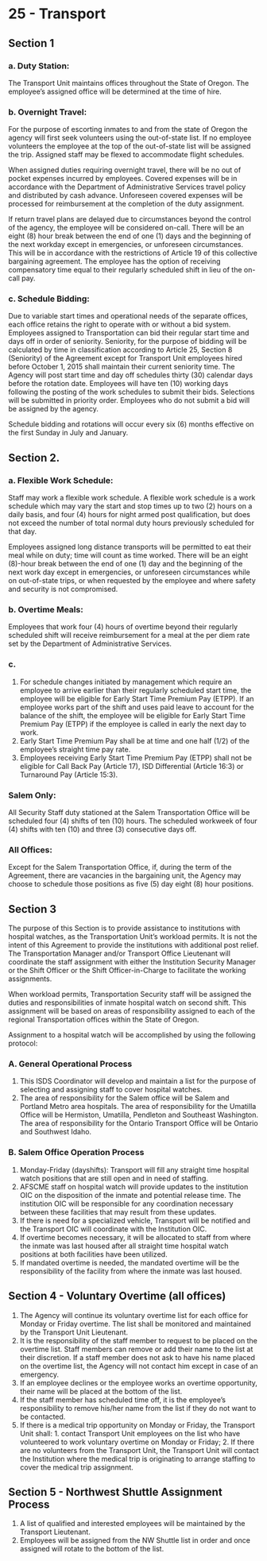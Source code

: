 # 25 - Transport

## Section 1

### a. **Duty Station:**

The Transport Unit maintains offices throughout the State of Oregon. The employee’s assigned office will be determined at the time of hire.

### b. **Overnight Travel:**

For the purpose of escorting inmates to and from the state of Oregon the agency will first seek volunteers using the out-of-state list. If no employee volunteers the employee at the top of the out-of-state list will be assigned the trip. Assigned staff may be flexed to accommodate flight schedules.

When assigned duties requiring overnight travel, there will be no out of pocket expenses incurred by employees. Covered expenses will be in accordance with the Department of Administrative Services travel policy and distributed by cash advance. Unforeseen covered expenses will be processed for reimbursement at the completion of the duty assignment.

If return travel plans are delayed due to circumstances beyond the control of the agency, the employee will be considered on-call. There will be an eight \(8\) hour break between the end of one \(1\) days and the beginning of the next workday except in emergencies, or unforeseen circumstances. This will be in accordance with the restrictions of Article 19 of this collective bargaining agreement. The employee has the option of receiving compensatory time equal to their regularly scheduled shift in lieu of the on-call pay.

### c. **Schedule Bidding:**

Due to variable start times and operational needs of the separate offices, each office retains the right to operate with or without a bid system. Employees assigned to Transportation can bid their regular start time and days off in order of seniority. Seniority, for the purpose of bidding will be calculated by time in classification according to Article 25, Section 8 \(Seniority\) of the Agreement except for Transport Unit employees hired before October 1, 2015 shall maintain their current seniority time. The Agency will post start time and day off schedules thirty \(30\) calendar days before the rotation date. Employees will have ten \(10\) working days following the posting of the work schedules to submit their bids. Selections will be submitted in priority order. Employees who do not submit a bid will be assigned by the agency.

Schedule bidding and rotations will occur every six \(6\) months effective on the first Sunday in July and January.

## Section 2.

### a. Flexible Work Schedule:

Staff may work a flexible work schedule. A flexible work schedule is a work schedule which may vary the start and stop times up to two \(2\) hours on a daily basis, and four \(4\) hours for night armed post qualification, but does not exceed the number of total normal duty hours previously scheduled for that day.

Employees assigned long distance transports will be permitted to eat their meal while on duty; time will count as time worked. There will be an eight \(8\)-hour break between the end of one \(1\) day and the beginning of the next work day except in emergencies, or unforeseen circumstances while on out-of-state trips, or when requested by the employee and where safety and security is not compromised.

### b. Overtime Meals:

Employees that work four \(4\) hours of overtime beyond their regularly scheduled shift will receive reimbursement for a meal at the per diem rate set by the Department of Administrative Services.

### c.

1. For schedule changes initiated by management which require an employee to arrive earlier than their regularly scheduled start time, the employee will be eligible for Early Start Time Premium Pay \(ETPP\). If an employee works part of the shift and uses paid leave to account for the balance of the shift, the employee will be eligible for Early Start Time Premium Pay \(ETPP\) if the employee is called in early the next day to work.
2. Early Start Time Premium Pay shall be at time and one half \(1/2\) of the employee’s straight time pay rate.
3. Employees receiving Early Start Time Premium Pay \(ETPP\) shall not be eligible for Call Back Pay \(Article 17\), ISD Differential \(Article 16:3\) or Turnaround Pay \(Article 15:3\).

### Salem Only:

All Security Staff duty stationed at the Salem Transportation Office will be scheduled four \(4\) shifts of ten \(10\) hours. The scheduled workweek of four \(4\) shifts with ten \(10\) and three \(3\) consecutive days off.

### All Offices:

Except for the Salem Transportation Office, if, during the term of the Agreement, there are vacancies in the bargaining unit, the Agency may choose to schedule those positions as five \(5\) day eight \(8\) hour positions.

## Section 3

The purpose of this Section is to provide assistance to institutions with hospital watches, as the Transportation Unit’s workload permits. It is not the intent of this Agreement to provide the institutions with additional post relief. The Transportation Manager and/or Transport Office Lieutenant will coordinate the staff assignment with either the Institution Security Manager or the Shift Officer or the Shift Officer-in-Charge to facilitate the working assignments.

When workload permits, Transportation Security staff will be assigned the duties and responsibilities of inmate hospital watch on second shift. This assignment will be based on areas of responsibility assigned to each of the regional Transportation offices within the State of Oregon.

Assignment to a hospital watch will be accomplished by using the following protocol:

### A. General Operational Process

1. This ISDS Coordinator will develop and maintain a list for the purpose of selecting and assigning staff to cover hospital watches.
2. The area of responsibility for the Salem office will be Salem and Portland Metro area hospitals. The area of responsibility for the Umatilla Office will be Hermiston, Umatilla, Pendleton and Southeast Washington. The area of responsibility for the Ontario Transport Office will be Ontario and Southwest Idaho.

### B. Salem Office Operation Process

1. Monday-Friday \(dayshifts\): Transport will fill any straight time hospital watch positions that are still open and in need of staffing.
2. AFSCME staff on hospital watch will provide updates to the institution OIC on the disposition of the inmate and potential release time. The institution OIC will be responsible for any coordination necessary between these facilities that may result from these updates.
3. If there is need for a specialized vehicle, Transport will be notified and the Transport OIC will coordinate with the Institution OIC.
4. If overtime becomes necessary, it will be allocated to staff from where the inmate was last housed after all straight time hospital watch positions at both facilities have been utilized.
5. If mandated overtime is needed, the mandated overtime will be the responsibility of the facility from where the inmate was last housed.

## Section 4 - Voluntary Overtime \(all offices\)

1. The Agency will continue its voluntary overtime list for each office for Monday or Friday overtime. The list shall be monitored and maintained by the Transport Unit Lieutenant.
2. It is the responsibility of the staff member to request to be placed on the overtime list. Staff members can remove or add their name to the list at their discretion. If a staff member does not ask to have his name placed on the overtime list, the Agency will not contact him except in case of an emergency.
3. If an employee declines or the employee works an overtime opportunity, their name will be placed at the bottom of the list.
4. If the staff member has scheduled time off, it is the employee’s responsibility to remove his/her name from the list if they do not want to be contacted.
5. If there is a medical trip opportunity on Monday or Friday, the Transport Unit shall: 1. contact Transport Unit employees on the list who have volunteered to work voluntary overtime on Monday or Friday; 2. If there are no volunteers from the Transport Unit, the Transport Unit will contact the Institution where the medical trip is originating to arrange staffing to cover the medical trip assignment.

## Section 5 - Northwest Shuttle Assignment Process

1. A list of qualified and interested employees will be maintained by the Transport Lieutenant.
2. Employees will be assigned from the NW Shuttle list in order and once assigned will rotate to the bottom of the list.

